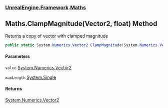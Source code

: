 ### [UnrealEngine.Framework](UnrealEngine_Framework.md 'UnrealEngine.Framework').[Maths](Maths.md 'UnrealEngine.Framework.Maths')
## Maths.ClampMagnitude(Vector2, float) Method
Returns a copy of vector with clamped magnitude  
```csharp
public static System.Numerics.Vector2 ClampMagnitude(System.Numerics.Vector2 value, float maxLength);
```
#### Parameters
<a name='UnrealEngine_Framework_Maths_ClampMagnitude(System_Numerics_Vector2_float)_value'></a>
`value` [System.Numerics.Vector2](https://docs.microsoft.com/en-us/dotnet/api/System.Numerics.Vector2 'System.Numerics.Vector2')  
  
<a name='UnrealEngine_Framework_Maths_ClampMagnitude(System_Numerics_Vector2_float)_maxLength'></a>
`maxLength` [System.Single](https://docs.microsoft.com/en-us/dotnet/api/System.Single 'System.Single')  
  
#### Returns
[System.Numerics.Vector2](https://docs.microsoft.com/en-us/dotnet/api/System.Numerics.Vector2 'System.Numerics.Vector2')  
